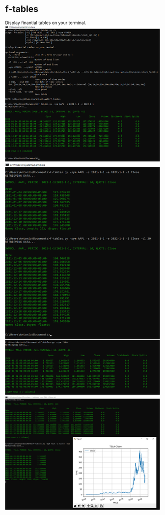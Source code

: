 # f-tables
Display finantial tables on your terminal.
![f-tables.py](ft1.png)
![f-tables.py](tb2.png)
![f-tables.py](tb3.png)
![f-tables.py](tb4.png)

